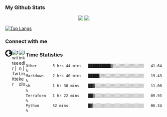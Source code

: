 <!--
**russelltsherman/russelltsherman** is a ✨ _special_ ✨ repository because its `README.md` (this file) appears on your GitHub profile.

Here are some ideas to get you started:

- 🔭 I’m currently working on ...
- 🌱 I’m currently learning ...
- 👯 I’m looking to collaborate on ...
- 🤔 I’m looking for help with ...
- 💬 Ask me about ...
- 📫 How to reach me: ...
- 😄 Pronouns: ...
- ⚡ Fun fact: ...
-->
<!--
```js
const russellSherman = {
	name: 'Russell Sherman',
	location: 'Austin, Texas',
	languages: [
		'English', 'JavaScript', 'Python', 'Go', 'Ruby',
	],
	tools: [
		'VS Code', 'Vim', 'CMD Line', 'MongoDB',
		'Git', 'GitHub', 'Electron'
	],
	os: ['macOS', 'Linux'],
	projects: [
		'proj1': 'Project Description. https://github.com/org/proj1',
	]
}
-->
<!--
console.log(russellSherman)
```
-->

### My Github Stats

<p align = "center">
  <img src = "https://github-readme-stats.vercel.app/api?username=russelltsherman&show_icons=true&theme=radical&line_height=27">
  <img src = "https://github-readme-stats.vercel.app/api/top-langs/?username=russelltsherman&hide=css,html&theme=tokyonight">
</p>

[![Top Langs](https://wakatime.com/share/@russelltsherman/a234acd2-968c-49a9-a246-93462eec1551.svg)](https://wakatime.com/share/@russelltsherman/a234acd2-968c-49a9-a246-93462eec1551.svg)

### Connect with me

[<img align="left" alt="blog" width="22px" src="https://raw.githubusercontent.com/iconic/open-iconic/master/svg/globe.svg" />][website]
[<img align="left" alt="twitteer | Twitter" width="22px" src="https://cdn.jsdelivr.net/npm/simple-icons@v3/icons/twitter.svg" />][twitter]
[<img align="left" alt="linkedin | LinkedIn" width="22px" src="https://cdn.jsdelivr.net/npm/simple-icons@v3/icons/linkedin.svg" />][linkedin]

[website]: https://russelltsherman.github.io/
[twitter]: https://twitter.com/austinrubyrails
[linkedin]: https://linkedin.com/in/russsherman

### Time Statistics

<!--START_SECTION:waka-->
```text
Other       5 hrs 44 mins   ██████████▒░░░░░░░░░░░░░░   41.64 % 
Markdown    2 hrs 40 mins   █████░░░░░░░░░░░░░░░░░░░░   19.43 % 
sh          1 hr 30 mins    ██▓░░░░░░░░░░░░░░░░░░░░░░   11.00 % 
Terraform   1 hr 22 mins    ██▒░░░░░░░░░░░░░░░░░░░░░░   09.93 % 
Python      52 mins         █▓░░░░░░░░░░░░░░░░░░░░░░░   06.34 % 
```
<!--END_SECTION:waka-->
